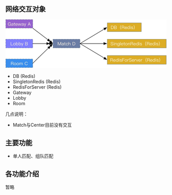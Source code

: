 ## 网络交互对象

![图1](assets/i.jpg)

  - DB (Redis)
  - SingletonRedis (Redis)
  - RedisForServer (Redis)
  - Gateway
  - Lobby
  - Room

几点说明：

  - Match与Center目前没有交互


## 主要功能

  - 单人匹配、组队匹配


## 各功能介绍

暂略
